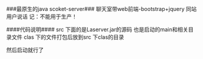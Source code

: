###最原生的java scoket-server###
聊天室带web前端-bootstrap+jquery 
同站用户说话 
记：不能用于生产！

####代码说明####
src 下面的是Laserver.jar的源码 也是启动的main和相关目录文件 
clas 下的文件打包后放到src 下clas的目录 

然后启动就行了 

